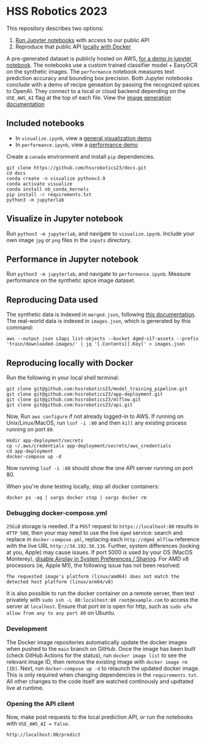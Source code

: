 # HSS Robotics 2023

This repository describes two options:

1) [Run Jupyter notebooks](#included-notebooks) with access to our public API
2) Reproduce that public API [locally with Docker](#reproducing-locally-with-docker)

A pre-generated dataset is publicly hosted on AWS, [for a demo in jupyter notebook](#included-notebooks). The notebooks use a custom trained classifier model + EasyOCR on the synthetic images. The `performance` notebook measures text prediction accuracy and bounding box precision. Both Jupyter notebooks conclude with a demo of recipe geneation by passing the recognized spices to OpenAI. They connect to a local or cloud backend depending on the `USE_AWS_AI` flag at the top of each file. View the [image generation documentation](https://github.com/hssrobotics23/to-spice-images)

## Included notebooks

- In `visualize.ipynb`, view a [general visualization demo](#visualize-in-jupyter-notebook)
- In `performance.ipynb`, view a [performance demo](#performance-in-jupyter-notebook)


Create a `conada` environment and install `pip` dependencies.

```
git clone https://github.com/hssrobotics23/docs.git
cd docs
conda create -n visualize python=3.9
conda activate visualize
conda install nb_conda_kernels
pip install -r requirements.txt
python3 -m jupyterlab
```

## Visualize in Jupyter notebook

Run `python3 -m jupyterlab`, and navigate to `visualize.ipynb`. Include your own image `jpg` or `png` files in the `inputs` directory.

## Performance in Jupyter notebook

Run `python3 -m jupyterlab`, and navigate to `performance.ipynb`. Measure performance on the synthetic spice image dataset.

## Reproducing Data used

The synthetic data is indexed in `merged.json`, following [this documentation](https://github.com/thejohnhoffer/to-spice-images#text-generation). The real-world data is indexed in `images.json`, which is generated by this command:

```
aws --output json s3api list-objects --bucket dgmd-s17-assets --prefix 'train/downloaded-images/' | jq '[.Contents[].Key]' > images.json
```

## Reproducing locally with Docker 

Run the following in your local shell terminal:

```
git clone git@github.com:hssrobotics23/model_training_pipeline.git
git clone git@github.com:hssrobotics23/app-deployment.git
git clone git@github.com:hssrobotics23/mlflow.git
git clone git@github.com:hssrobotics23/api.git
```

Now, Run `aws configure` if not already logged-in to AWS. If running on Unix/Linux/MacOS, run `lsof -i :80` and then `kill` any existing process running on port `80`.

```
mkdir app-deployment/secrets
cp ~/.aws/credentials app-deployment/secrets/aws_credentials
cd app-deployment
docker-compose up -d
```

Now running `lsof -i :80` should show the one API server running on port 80.

When you're done testing locally, stop all docker containers:

```
docker ps -aq | xargs docker stop | xargs docker rm
```

### Debugging docker-compose.yml

`25GiB` storage is needed. If a `POST` request to `https://localhost:80` results in `HTTP 500`, then your may need to use the live `dgmd` service: search and replace in `docker-compose.yml`, replacing each `http://dgmd_mlflow` reference with the live URL `http://34.192.30.136`. Further, system differences (looking at you, Apple) may cause issues. If port 5000 is used by your OS (MacOS Monterey), [disable Airplay in System Preferences / Sharing](https://developer.apple.com/forums/thread/682332). For AMD v8 processors (ie, Apple M1), the following issue has not been resolved:

`The requested image's platform (linux/amd64) does not match the detected host platform (linux/arm64/v8)`

It is also possible to run the docker container on a remote server, then test privately with `sudo ssh -L 80:localhost:80 root@example.com` to access the server at `localhost`. Ensure that port `80` is open for http, such as `sudo ufw allow from any to any port 80` on Ubuntu.

### Development

The Docker image repositories automatically update the docker images when pushed to the `main` branch on GitHub. Once the image has been built (check GitHub Actions for the status), run `docker image list` to see the relevant image ID, then remove the existing image with `docker image rm [ID]`. Next, run `docker-compose up -d` to relaunch the updated docker image. This is only required when changing dependencies in the `requirements.txt`. All other changes to the code itself are watched continously and updtated live at runtime.

### Opening the API client

Now, make post requests to the local prediction API, or run the notebooks with `USE_AWS_AI = False`.

```
http://localhost:80/predict
```

[rosetta]: https://collabnix.com/warning-the-requested-images-platform-linux-amd64-does-not-match-the-detected-host-platform-linux-arm64-v8/
